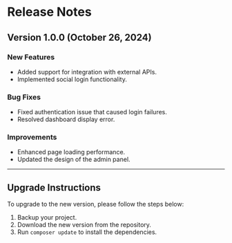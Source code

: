 # Release Notes

## Version 1.0.0 (October 26, 2024)

### New Features
- Added support for integration with external APIs.
- Implemented social login functionality.

### Bug Fixes
- Fixed authentication issue that caused login failures.
- Resolved dashboard display error.

### Improvements
- Enhanced page loading performance.
- Updated the design of the admin panel.

---

## Upgrade Instructions
To upgrade to the new version, please follow the steps below:
1. Backup your project.
2. Download the new version from the repository.
3. Run `composer update` to install the dependencies.